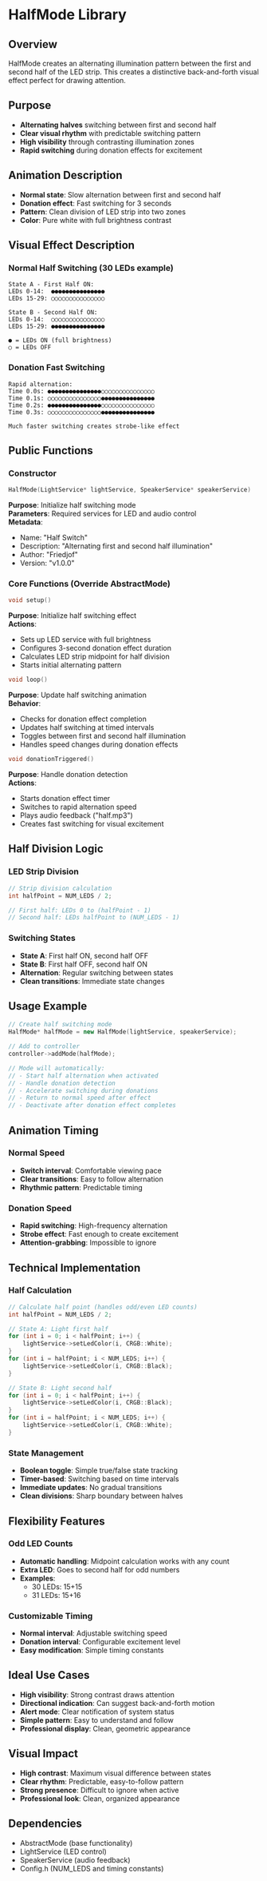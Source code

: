# HalfMode Library

## Overview
HalfMode creates an alternating illumination pattern between the first and second half of the LED strip. This creates a distinctive back-and-forth visual effect perfect for drawing attention.

## Purpose
- **Alternating halves** switching between first and second half
- **Clear visual rhythm** with predictable switching pattern
- **High visibility** through contrasting illumination zones
- **Rapid switching** during donation effects for excitement

## Animation Description
- **Normal state**: Slow alternation between first and second half
- **Donation effect**: Fast switching for 3 seconds
- **Pattern**: Clean division of LED strip into two zones
- **Color**: Pure white with full brightness contrast

## Visual Effect Description

### Normal Half Switching (30 LEDs example)
```
State A - First Half ON:
LEDs 0-14:  ●●●●●●●●●●●●●●●
LEDs 15-29: ○○○○○○○○○○○○○○○

State B - Second Half ON:
LEDs 0-14:  ○○○○○○○○○○○○○○○
LEDs 15-29: ●●●●●●●●●●●●●●●

● = LEDs ON (full brightness)
○ = LEDs OFF
```

### Donation Fast Switching
```
Rapid alternation:
Time 0.0s: ●●●●●●●●●●●●●●●○○○○○○○○○○○○○○○
Time 0.1s: ○○○○○○○○○○○○○○○●●●●●●●●●●●●●●●
Time 0.2s: ●●●●●●●●●●●●●●●○○○○○○○○○○○○○○○
Time 0.3s: ○○○○○○○○○○○○○○○●●●●●●●●●●●●●●●

Much faster switching creates strobe-like effect
```

## Public Functions

### Constructor
```cpp
HalfMode(LightService* lightService, SpeakerService* speakerService)
```
**Purpose**: Initialize half switching mode  
**Parameters**: Required services for LED and audio control  
**Metadata**: 
- Name: "Half Switch"
- Description: "Alternating first and second half illumination"
- Author: "Friedjof"
- Version: "v1.0.0"

### Core Functions (Override AbstractMode)

```cpp
void setup()
```
**Purpose**: Initialize half switching effect  
**Actions**:
- Sets up LED service with full brightness
- Configures 3-second donation effect duration
- Calculates LED strip midpoint for half division
- Starts initial alternating pattern

```cpp
void loop()
```
**Purpose**: Update half switching animation  
**Behavior**:
- Checks for donation effect completion
- Updates half switching at timed intervals
- Toggles between first and second half illumination
- Handles speed changes during donation effects

```cpp
void donationTriggered()
```
**Purpose**: Handle donation detection  
**Actions**:
- Starts donation effect timer
- Switches to rapid alternation speed
- Plays audio feedback ("half.mp3")
- Creates fast switching for visual excitement

## Half Division Logic

### LED Strip Division
```cpp
// Strip division calculation
int halfPoint = NUM_LEDS / 2;

// First half: LEDs 0 to (halfPoint - 1)
// Second half: LEDs halfPoint to (NUM_LEDS - 1)
```

### Switching States
- **State A**: First half ON, second half OFF
- **State B**: First half OFF, second half ON
- **Alternation**: Regular switching between states
- **Clean transitions**: Immediate state changes

## Usage Example

```cpp
// Create half switching mode
HalfMode* halfMode = new HalfMode(lightService, speakerService);

// Add to controller
controller->addMode(halfMode);

// Mode will automatically:
// - Start half alternation when activated
// - Handle donation detection
// - Accelerate switching during donations
// - Return to normal speed after effect
// - Deactivate after donation effect completes
```

## Animation Timing

### Normal Speed
- **Switch interval**: Comfortable viewing pace
- **Clear transitions**: Easy to follow alternation
- **Rhythmic pattern**: Predictable timing

### Donation Speed
- **Rapid switching**: High-frequency alternation
- **Strobe effect**: Fast enough to create excitement
- **Attention-grabbing**: Impossible to ignore

## Technical Implementation

### Half Calculation
```cpp
// Calculate half point (handles odd/even LED counts)
int halfPoint = NUM_LEDS / 2;

// State A: Light first half
for (int i = 0; i < halfPoint; i++) {
    lightService->setLedColor(i, CRGB::White);
}
for (int i = halfPoint; i < NUM_LEDS; i++) {
    lightService->setLedColor(i, CRGB::Black);
}

// State B: Light second half
for (int i = 0; i < halfPoint; i++) {
    lightService->setLedColor(i, CRGB::Black);
}
for (int i = halfPoint; i < NUM_LEDS; i++) {
    lightService->setLedColor(i, CRGB::White);
}
```

### State Management
- **Boolean toggle**: Simple true/false state tracking
- **Timer-based**: Switching based on time intervals
- **Immediate updates**: No gradual transitions
- **Clean divisions**: Sharp boundary between halves

## Flexibility Features

### Odd LED Counts
- **Automatic handling**: Midpoint calculation works with any count
- **Extra LED**: Goes to second half for odd numbers
- **Examples**: 
  - 30 LEDs: 15+15
  - 31 LEDs: 15+16

### Customizable Timing
- **Normal interval**: Adjustable switching speed
- **Donation interval**: Configurable excitement level
- **Easy modification**: Simple timing constants

## Ideal Use Cases
- **High visibility**: Strong contrast draws attention
- **Directional indication**: Can suggest back-and-forth motion
- **Alert mode**: Clear notification of system status
- **Simple pattern**: Easy to understand and follow
- **Professional display**: Clean, geometric appearance

## Visual Impact
- **High contrast**: Maximum visual difference between states
- **Clear rhythm**: Predictable, easy-to-follow pattern
- **Strong presence**: Difficult to ignore when active
- **Professional look**: Clean, organized appearance

## Dependencies
- AbstractMode (base functionality)
- LightService (LED control)
- SpeakerService (audio feedback)
- Config.h (NUM_LEDS and timing constants)
